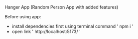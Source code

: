 Hanger App (Random Person App with added features)

Before using app:
 - install dependencies first using terminal command ' npm i '
 - open link ' http://localhost:5173/ '
